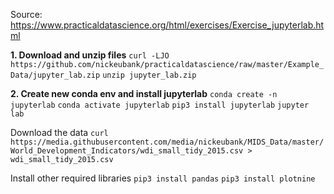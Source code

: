 Source: https://www.practicaldatascience.org/html/exercises/Exercise_jupyterlab.html

**1. Download and unzip files**
`curl -LJO https://github.com/nickeubank/practicaldatascience/raw/master/Example_Data/jupyter_lab.zip`
`unzip jupyter_lab.zip`

**2. Create new conda env and install jupyterlab**
`conda create -n jupyterlab`
`conda activate jupyterlab`
`pip3 install jupyterlab`
`jupyter lab`

Download the data
`curl https://media.githubusercontent.com/media/nickeubank/MIDS_Data/master/World_Development_Indicators/wdi_small_tidy_2015.csv > wdi_small_tidy_2015.csv`

Install other required libraries
`pip3 install pandas`
`pip3 install plotnine`